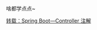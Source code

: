 啥都学点点~

[转载：Spring Boot—Controller 注解](https://blog.csdn.net/zhangpower1993/article/details/81878773)

